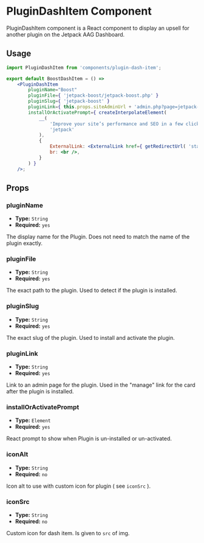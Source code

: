 # PluginDashItem Component

PluginDashItem component is a React component to display an upsell for another plugin on the Jetpack AAG Dashboard.

## Usage

```jsx
import PluginDashItem from 'components/plugin-dash-item';

export default BoostDashItem = () =>
	<PluginDashItem
		pluginName="Boost"
		pluginFile={ 'jetpack-boost/jetpack-boost.php' }
		pluginSlug={ 'jetpack-boost' }
		pluginLink={ this.props.siteAdminUrl + 'admin.php?page=jetpack-boost' }
		installOrActivatePrompt={ createInterpolateElement(
			__(
				'Improve your site’s performance and SEO in a few clicks with the free Jetpack Boost plugin.<br /><ExternalLink>Learn more.</ExternalLink>',
				'jetpack'
			),
			{
				ExternalLink: <ExternalLink href={ getRedirectUrl( 'stats-nudges-boost-learn' ) } />,
				br: <br />,
			}
		) }
	/>;

```

## Props

### pluginName
- **Type:** `String`
- **Required:** `yes`

The display name for the Plugin. Does not need to match the name of the plugin exactly.

### pluginFile
- **Type:** `String`
- **Required:** `yes`

The exact path to the plugin. Used to detect if the plugin is installed.

### pluginSlug
- **Type:** `String`
- **Required:** `yes`

The exact slug of the plugin. Used to install and activate the plugin.

### pluginLink
- **Type:** `String`
- **Required:** `yes`

Link to an admin page for the plugin. Used in the "manage" link for the card after the plugin is installed.

### installOrActivatePrompt
- **Type:** `Element`
- **Required:** `yes`

React prompt to show when Plugin is un-installed or un-activated.

### iconAlt
- **Type:** `String`
- **Required:** `no`

Icon alt to use with custom icon for plugin ( see `iconSrc` ).

### iconSrc
- **Type:** `String`
- **Required:** `no`

Custom icon for dash item. Is given to `src` of img.